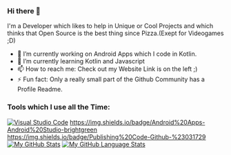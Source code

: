 ### Hi there 👋
I'm a Developer which likes to help in Unique or Cool Projects  and which thinks that Open Source is the best thing since Pizza.(Exept for Videogames ;D)
- 🔭 I’m currently working on Android Apps which I code in Kotlin.
- 🌱 I’m currently learning Kotlin and Javascript
- 📫 How to reach me: Check out my Website Link is on the left ;)
- ⚡ Fun fact: Only a really small part of the Github Community has a Profile Readme.

### Tools which I use all the Time:
[![Visual Studio Code](https://img.shields.io/badge/Coding-Visual%20Studio%20Code-blue)]()
https://img.shields.io/badge/Android%20Apps-Android%20Studio-brightgreen
https://img.shields.io/badge/Publishing%20Code-Github-%23031729
[![My GitHub Stats](https://github-readme-stats.vercel.app/api/?username=FirephoenixX02&count_private=true&theme=tokyonight&showicons=true)]()
[![My GitHub Language Stats](https://github-readme-stats.vercel.app/api/top-langs/?username=FirephoenixX02&langs_count=5&theme=tokyonight)]()

<!--
**FirephoenixX02/FirephoenixX02** is a ✨ _special_ ✨ repository because its `README.md` (this file) appears on your GitHub profile.

Here are some ideas to get you started:

- 🔭 I’m currently working on ...
- 🌱 I’m currently learning ...
- 👯 I’m looking to collaborate on ...
- 🤔 I’m looking for help with ...
- 💬 Ask me about ...
- 📫 How to reach me: ...
- 😄 Pronouns: ...
- ⚡ Fun fact: ...
-->
